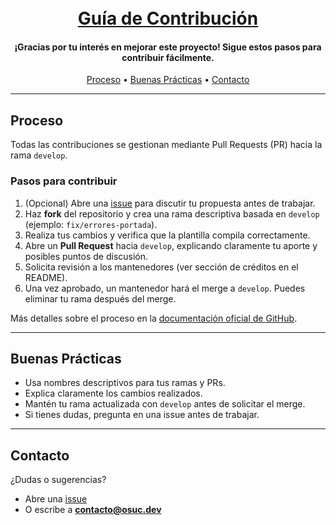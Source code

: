 
<h1 align="center">
  <br>
  <a href="#">Guía de Contribución</a>
</h1>

<h4 align="center">¡Gracias por tu interés en mejorar este proyecto! Sigue estos pasos para contribuir fácilmente.</h4>

<p align="center">
  <a href="#proceso">Proceso</a> •
  <a href="#buenas-prácticas">Buenas Prácticas</a> •
  <a href="#contacto">Contacto</a>
</p>

---

## Proceso

Todas las contribuciones se gestionan mediante Pull Requests (PR) hacia la rama `develop`.

### Pasos para contribuir

1. (Opcional) Abre una [issue](https://github.com/open-source-uc/latex-templates/issues) para discutir tu propuesta antes de trabajar.
2. Haz **fork** del repositorio y crea una rama descriptiva basada en `develop` (ejemplo: `fix/errores-portada`).
3. Realiza tus cambios y verifica que la plantilla compila correctamente.
4. Abre un **Pull Request** hacia `develop`, explicando claramente tu aporte y posibles puntos de discusión.
5. Solicita revisión a los mantenedores (ver sección de créditos en el README).
6. Una vez aprobado, un mantenedor hará el merge a `develop`. Puedes eliminar tu rama después del merge.

Más detalles sobre el proceso en la [documentación oficial de GitHub](https://docs.github.com/es/github/collaborating-with-issues-and-pull-requests/proposing-changes-to-your-work-with-pull-requests).

---

## Buenas Prácticas

- Usa nombres descriptivos para tus ramas y PRs.
- Explica claramente los cambios realizados.
- Mantén tu rama actualizada con `develop` antes de solicitar el merge.
- Si tienes dudas, pregunta en una issue antes de trabajar.

---

## Contacto

¿Dudas o sugerencias?

- Abre una [issue](https://github.com/open-source-uc/latex-templates/issues)
- O escribe a **contacto@osuc.dev**


